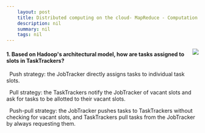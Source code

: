 ```yaml
---
    layout: post
    title: Distributed computing on the cloud- MapReduce - Computation and architectural models
    description: nil
    summary: nil
    tags: nil
---
```



 <a target="_blank" href="https://docs.microsoft.com/en-us/learn/modules/cmu-analytics-engines-mapreduce/4-computation-architecture-model/"><i class="fas fa-external-link-alt"></i> </a>
 <img align="right" src="https://docs.microsoft.com/en-us/learn/achievements/cmu-cloud-developer/distributed-programming-mapreduce.svg">
####  1. Based on Hadoop's architectural model, how are tasks assigned to slots in TaskTrackers?


<i class='far fa-square'></i> &nbsp;&nbsp;Push strategy: the JobTracker directly assigns tasks to individual task slots.

<i class='fas fa-check-square' style='color: Dodgerblue;'></i> &nbsp;&nbsp;Pull strategy: the TaskTrackers notify the JobTracker of vacant slots and ask for tasks to be allotted to their vacant slots.

<i class='far fa-square'></i> &nbsp;&nbsp;Push-pull strategy: the JobTracker pushes tasks to TaskTrackers without checking for vacant slots, and TaskTrackers pull tasks from the JobTracker by always requesting them.
<br />
<br />
<br />

